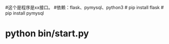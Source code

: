 #这个是程序是xx接口。
#依赖：flask、pymysql、python3
    # pip install flask
    # pip install pymysql
# python bin/start.py